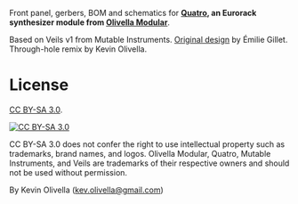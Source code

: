 Front panel, gerbers, BOM and schematics for **[Quatro](https://www.olivellamodular.com/quatro.html), an Eurorack synthesizer module from [Olivella Modular](https://www.olivellamodular.com/)**.

Based on Veils v1 from Mutable Instruments. [Original design](https://github.com/pichenettes/eurorack) by Émilie Gillet. Through-hole remix by Kevin Olivella.

License
=======

[CC BY-SA 3.0][cc-by-sa].

[![CC BY-SA 3.0][cc-by-sa-image]][cc-by-sa]

[cc-by-sa]: http://creativecommons.org/licenses/by-sa/3.0/
[cc-by-sa-image]: https://licensebuttons.net/l/by-sa/3.0/88x31.png
[cc-by-sa-shield]: https://img.shields.io/badge/License-CC%20BY--SA%203.0-lightgrey.svg

CC BY-SA 3.0 does not confer the right to use intellectual property such as trademarks, brand names, and logos. Olivella Modular, Quatro, Mutable Instruments, and Veils are trademarks of their respective owners and should not be used without permission.

By Kevin Olivella (kev.olivella@gmail.com)
